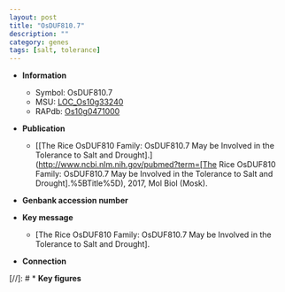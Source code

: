 ```yaml
---
layout: post
title: "OsDUF810.7"
description: ""
category: genes
tags: [salt, tolerance]
---
```


* **Information**  
    + Symbol: OsDUF810.7  
    + MSU: [LOC_Os10g33240](http://rice.uga.edu/cgi-bin/ORF_infopage.cgi?orf=LOC_Os10g33240)  
    + RAPdb: [Os10g0471000](https://rapdb.dna.affrc.go.jp/locus/?name=Os10g0471000)  

* **Publication**  
    + [[The Rice OsDUF810 Family: OsDUF810.7 May be Involved in the Tolerance to Salt and Drought].](http://www.ncbi.nlm.nih.gov/pubmed?term=[The Rice OsDUF810 Family: OsDUF810.7 May be Involved in the Tolerance to Salt and Drought].%5BTitle%5D), 2017, Mol Biol (Mosk).

* **Genbank accession number**  

* **Key message**  
    + [The Rice OsDUF810 Family: OsDUF810.7 May be Involved in the Tolerance to Salt and Drought].

* **Connection**  

[//]: # * **Key figures**  


